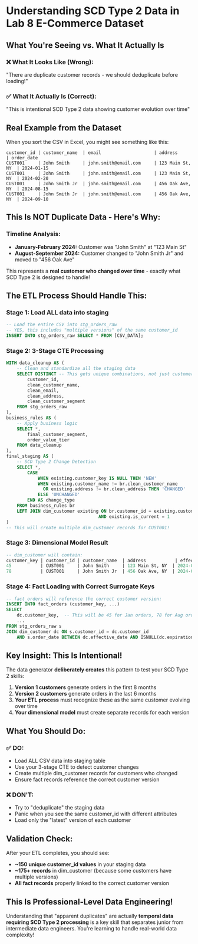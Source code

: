 # Understanding SCD Type 2 Data in Lab 8 E-Commerce Dataset

## What You're Seeing vs. What It Actually Is

### ❌ What It Looks Like (Wrong):
"There are duplicate customer records - we should deduplicate before loading!"

### ✅ What It Actually Is (Correct):
"This is intentional SCD Type 2 data showing customer evolution over time"

## Real Example from the Dataset

When you sort the CSV in Excel, you might see something like this:

```
customer_id | customer_name  | email                    | address           | order_date
CUST001     | John Smith     | john.smith@email.com     | 123 Main St, NY  | 2024-01-15
CUST001     | John Smith     | john.smith@email.com     | 123 Main St, NY  | 2024-02-20
CUST001     | John Smith Jr  | john.smith@email.com     | 456 Oak Ave, NY  | 2024-08-15
CUST001     | John Smith Jr  | john.smith@email.com     | 456 Oak Ave, NY  | 2024-09-10
```

## This Is NOT Duplicate Data - Here's Why:

### Timeline Analysis:
- **January-February 2024:** Customer was "John Smith" at "123 Main St"
- **August-September 2024:** Customer changed to "John Smith Jr" and moved to "456 Oak Ave"

This represents a **real customer who changed over time** - exactly what SCD Type 2 is designed to handle!

## The ETL Process Should Handle This:

### Stage 1: Load ALL data into staging
```sql
-- Load the entire CSV into stg_orders_raw
-- YES, this includes "multiple versions" of the same customer_id
INSERT INTO stg_orders_raw SELECT * FROM [CSV_DATA];
```

### Stage 2: 3-Stage CTE Processing
```sql
WITH data_cleanup AS (
    -- Clean and standardize all the staging data
    SELECT DISTINCT -- This gets unique combinations, not just customer_id
        customer_id,
        clean_customer_name,
        clean_email,
        clean_address,
        clean_customer_segment
    FROM stg_orders_raw
),
business_rules AS (
    -- Apply business logic
    SELECT *,
        final_customer_segment,
        order_value_tier
    FROM data_cleanup
),
final_staging AS (
    -- SCD Type 2 Change Detection
    SELECT *,
        CASE 
            WHEN existing.customer_key IS NULL THEN 'NEW'
            WHEN existing.customer_name != br.clean_customer_name 
              OR existing.address != br.clean_address THEN 'CHANGED'
            ELSE 'UNCHANGED'
        END AS change_type
    FROM business_rules br
    LEFT JOIN dim_customer existing ON br.customer_id = existing.customer_id 
                                   AND existing.is_current = 1
)
-- This will create multiple dim_customer records for CUST001!
```

### Stage 3: Dimensional Model Result
```sql
-- dim_customer will contain:
customer_key | customer_id | customer_name  | address           | effective_date | expiration_date | is_current
45           | CUST001     | John Smith     | 123 Main St, NY  | 2024-01-01     | 2024-07-31     | 0
78           | CUST001     | John Smith Jr  | 456 Oak Ave, NY  | 2024-08-01     | NULL           | 1
```

### Stage 4: Fact Loading with Correct Surrogate Keys
```sql
-- fact_orders will reference the correct customer version:
INSERT INTO fact_orders (customer_key, ...)
SELECT 
    dc.customer_key,  -- This will be 45 for Jan orders, 78 for Aug orders
    ...
FROM stg_orders_raw s
JOIN dim_customer dc ON s.customer_id = dc.customer_id 
    AND s.order_date BETWEEN dc.effective_date AND ISNULL(dc.expiration_date, '9999-12-31')
```

## Key Insight: This Is Intentional!

The data generator **deliberately creates** this pattern to test your SCD Type 2 skills:

1. **Version 1 customers** generate orders in the first 8 months
2. **Version 2 customers** generate orders in the last 6 months  
3. **Your ETL process** must recognize these as the same customer evolving over time
4. **Your dimensional model** must create separate records for each version

## What You Should Do:

### ✅ DO:
- Load ALL CSV data into staging table
- Use your 3-stage CTE to detect customer changes
- Create multiple dim_customer records for customers who changed
- Ensure fact records reference the correct customer version

### ❌ DON'T:
- Try to "deduplicate" the staging data
- Panic when you see the same customer_id with different attributes
- Load only the "latest" version of each customer

## Validation Check:

After your ETL completes, you should see:
- **~150 unique customer_id values** in your staging data
- **~175+ records** in dim_customer (because some customers have multiple versions)
- **All fact records** properly linked to the correct customer version

## This Is Professional-Level Data Engineering!

Understanding that "apparent duplicates" are actually **temporal data requiring SCD Type 2 processing** is a key skill that separates junior from intermediate data engineers. You're learning to handle real-world data complexity!